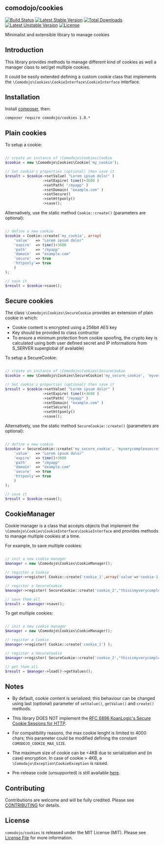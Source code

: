 ## comodojo/cookies

[![Build Status](https://api.travis-ci.org/comodojo/cookies.png)](http://travis-ci.org/comodojo/cookies) [![Latest Stable Version](https://poser.pugx.org/comodojo/cookies/v/stable)](https://packagist.org/packages/comodojo/cookies) [![Total Downloads](https://poser.pugx.org/comodojo/cookies/downloads)](https://packagist.org/packages/comodojo/cookies) [![Latest Unstable Version](https://poser.pugx.org/comodojo/cookies/v/unstable)](https://packagist.org/packages/comodojo/cookies) [![License](https://poser.pugx.org/comodojo/cookies/license)](https://packagist.org/packages/comodojo/cookies)

Minimalist and extensible library to manage cookies

## Introduction

This library provides methods to manage different kind of cookies as well a manager class to set/get multiple cookies.

It could be easily extended defining a custom cookie class that implements the `` \Comodojo\Cookies\CookieInterface\CookieInterface `` interface.

## Installation

Install [composer](https://getcomposer.org/), then:

`` composer require comodojo/cookies 1.0.* ``

## Plain cookies

To setup a cookie:

```php

// create an instance of \Comodojo\Cookies\Cookie
$cookie = new \Comodojo\Cookies\Cookie('my_cookie');

// Set cookie's properties (optional) then save it
$result = $cookie->setValue( "Lorem ipsum dolor" )
                 ->setExpire( time()+3600 )
                 ->setPath( "/myapp" )
                 ->setDomain( "example.com" )
                 ->setSecure()
                 ->setHttponly()
                 ->save();

```

Alternatively, use the static method `` Cookie::create() `` (parameters are optional):

```php

// define a new cookie
$cookie = Cookie::create('my_cookie', array(
    'value'   => "Lorem ipsum dolor"
    'expire'  => time()+3600
    'path'    => "/myapp"
    'domain'  => "example.com"
    'secure'  => true
    'httponly'=> true
    )
);

// save it
$result = $cookie->save();

```

## Secure cookies

The class `` \Comodojo\Cookies\SecureCookie `` provides an extension of plain cookie in which:

- Cookie content is encrypted using a 256bit AES key
- Key should be provided to class contructor
- To ensure a minimum protection from cookie spoofing, the crypto key is calculated using both user defined secret and IP informations from S_SERVER superglobal (if available)

To setup a SecureCookie:

```php

// create an instance of \Comodojo\Cookies\SecureCookie
$cookie = new \Comodojo\Cookies\SecureCookie('my_secure_cookie', 'myverycomplexsecretkey');

// Set cookie's properties (optional) then save it
$result = $cookie->setValue( "Lorem ipsum dolor" )
                 ->setExpire( time()+3600 )
                 ->setPath( "/myapp" )
                 ->setDomain( "example.com" )
                 ->setSecure()
                 ->setHttponly()
                 ->save();

```

Alternatively, use the static method `` SecureCookie::create() `` (parameters are optional):

```php

// define a new cookie
$cookie = SecureCookie::create('my_secure_cookie', 'myverycomplexsecretkey', array(
    'value'   => "Lorem ipsum dolor"
    'expire'  => time()+3600
    'path'    => "/myapp"
    'domain'  => "example.com"
    'secure'  => true
    'httponly'=> true
    )
);

// save it
$result = $cookie->save();

```

## CookieManager

Cookie manager is a class that accepts objects that implement the `` \Comodojo\Cookies\CookieInterface\CookieInterface `` and provides methods to manage multiple cookies at a time.

For example, to save multiple cookies:

```php

// init a new cookie manager
$manager = new \Comodojo\Cookies\CookieManager();

// register a Cookie
$manager->register( Cookie::create('cookie_1',array('value'=>'cookie-1')) );

// register a SecureCookie
$manager->register( SecureCookie::create('cookie_2',"thisismyverycomplexpassword",array('value'=>'cookie-2')) );

// save them all
$result = $manager->save();

```

To get multiple cookies:

```php

// init a new cookie manager
$manager = new \Comodojo\Cookies\CookieManager();

// register a Cookie
$manager->register( Cookie::create('cookie_1') );

// register a SecureCookie
$manager->register( SecureCookie::create('cookie_2',"thisismyverycomplexpassword") );

// get them all
$result = $manager->load()->getValues();

```

## Notes

- By default, cookie content is serialized; this behaviour can be changed using last (optional) parameter of `` setValue() ``, `` getValue() `` and `` create() `` methods.

- This library DOES NOT implement the [RFC 6896 KoanLogic's Secure Cookie Sessions for HTTP](https://tools.ietf.org/html/rfc6896).

- For compatibility reasons, the max cookie lenght is limited to 4000 chars; this parameter could be modified defining the constant `` COMODOJO_COOKIE_MAX_SIZE ``.

- The maximum size of cookie can be <4KB due to serialization and (in case) encryption. In case of cookie > 4KB, a `` \Comodojo\Exception\CookieException `` is raised.

- Pre-release code (unsupported) is still available [here](https://github.com/comodojo/cookies/releases/tag/0.1.0).

## Contributing

Contributions are welcome and will be fully credited. Please see [CONTRIBUTING](CONTRIBUTING.md) for details.

## License

`` comodojo/cookies `` is released under the MIT License (MIT). Please see [License File](LICENSE) for more information.